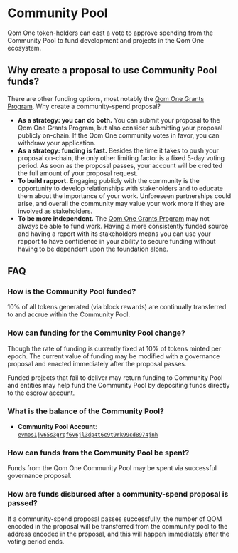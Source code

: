 <!--
order: 5
-->

# Community Pool

Qom One token-holders can cast a vote to approve spending from the Community Pool to fund development and projects in the Qom One ecosystem.

## Why create a proposal to use Community Pool funds?

There are other funding options, most notably the [Qom One Grants Program](https://medium.com/evmos/announcing-evmos-grants-78aa28562db6). Why create a community-spend proposal?

- **As a strategy: you can do both.** You can submit your proposal to the Qom One Grants Program, but also consider submitting your proposal publicly on-chain. If the Qom One community votes in favor, you can withdraw your application.
- **As a strategy: funding is fast.** Besides the time it takes to push your proposal on-chain, the only other limiting factor is a fixed 5-day voting period. As soon as the proposal passes, your account will be credited the full amount of your proposal request.
- **To build rapport.** Engaging publicly with the community is the opportunity to develop relationships with stakeholders and to educate them about the importance of your work. Unforeseen partnerships could arise, and overall the community may value your work more if they are involved as stakeholders.
- **To be more independent.** The [Qom One Grants Program](https://medium.com/evmos/announcing-evmos-grants-78aa28562db6) may not always be able to fund work. Having a more consistently funded source and having a report with its stakeholders means you can use your rapport to have confidence in your ability to secure funding without having to be dependent upon the foundation alone.

## FAQ

### How is the Community Pool funded?

10% of all tokens generated (via block rewards) are continually transferred to and accrue within the Community Pool.

### How can funding for the Community Pool change?

Though the rate of funding is currently fixed at 10% of tokens minted per epoch. The current value of funding may be modified with a governance proposal and enacted immediately after the proposal passes.

Funded projects that fail to deliver may return funding to Community Pool and entities may help fund the Community Pool by depositing funds directly to the escrow account.

### What is the balance of the Community Pool?

- **Community Pool Account**: [`evmos1jv65s3grqf6v6jl3dp4t6c9t9rk99cd8974jnh`](https://www.mintscan.io/evmos/account/evmos1jv65s3grqf6v6jl3dp4t6c9t9rk99cd8974jnh)

### How can funds from the Community Pool be spent?

Funds from the Qom One Community Pool may be spent via successful governance proposal.

### How are funds disbursed after a community-spend proposal is passed?

If a community-spend proposal passes successfully, the number of QOM encoded in the proposal will be transferred from the community pool to the address encoded in the proposal, and this will happen immediately after the voting period ends.
